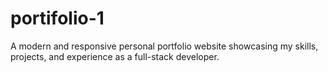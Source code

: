 # portifolio-1
A modern and responsive personal portfolio website showcasing my skills, projects, and experience as a full-stack developer.
